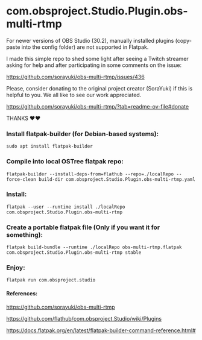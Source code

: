 # com.obsproject.Studio.Plugin.obs-multi-rtmp

For newer versions of OBS Studio (30.2), manually installed plugins (copy-paste into the config folder) are not supported in Flatpak.

I made this simple repo to shed some light after seeing a Twitch streamer asking for help and after participating in some comments on the issue:

https://github.com/sorayuki/obs-multi-rtmp/issues/436

Please, consider donating to the original project creator (SoraYuki) if this is helpful to you. We all like to see our work appreciated.

https://github.com/sorayuki/obs-multi-rtmp/?tab=readme-ov-file#donate

THANKS ❤️❤️


### Install flatpak-builder (for Debian-based systems):

```
sudo apt install flatpak-builder
```

### Compile into local OSTree flatpak repo:

```
flatpak-builder --install-deps-from=flathub --repo=./localRepo --force-clean build-dir com.obsproject.Studio.Plugin.obs-multi-rtmp.yaml
```

### Install:

```
flatpak --user --runtime install ./localRepo com.obsproject.Studio.Plugin.obs-multi-rtmp
```

### Create a portable flatpak file (Only if you want it for something):

```
flatpak build-bundle --runtime ./localRepo obs-multi-rtmp.flatpak com.obsproject.Studio.Plugin.obs-multi-rtmp stable
```

### Enjoy:

```
flatpak run com.obsproject.studio
```

#### References:

https://github.com/sorayuki/obs-multi-rtmp

https://github.com/flathub/com.obsproject.Studio/wiki/Plugins

https://docs.flatpak.org/en/latest/flatpak-builder-command-reference.html#
